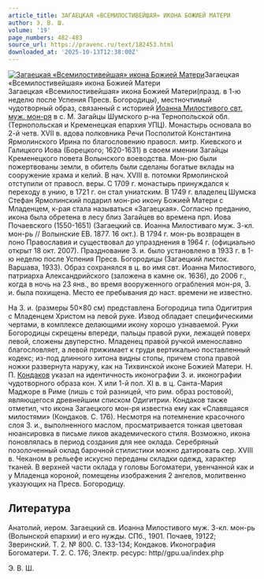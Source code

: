 ```yaml
---
article_title: ЗАГАЕЦКАЯ «ВСЕМИЛОСТИВЕЙШАЯ» ИКОНА БОЖИЕЙ МАТЕРИ
author: Э. В. Ш.
volume: '19'
page_numbers: 482-483
source_url: https://pravenc.ru/text/182453.html
downloaded_at: '2025-10-13T12:38:00Z'
---
```


[![Загаецкая «Всемилостивейшая» икона Божией Матери](https://pravenc.ru/data/631/487/1234/i200.jpg "Кликните для увеличения картинки")](https://pravenc.ru/data/631/487/1234/i400.jpg)Загаецкая «Всемилостивейшая» икона Божией Матери  
Загаецкая «Всемилостивейшая» икона Божией Матери(празд. в 1-ю неделю после Успения Пресв. Богородицы), местночтимый чудотворный образ, связанный с историей [Иоанна Милостивого свт. муж. мон-ря](<https://pravenc.ru/text/Иоанна Милостивого свт  муж  мон-ря.html>) в с. М. Загайцы Шумского р-на Тернопольской обл. (Тернопольская и Кременецкая епархия УПЦ). Монастырь основала во 2-й четв. XVII в. вдова полковника Речи Посполитой Константина Ярмолинского Ирина по благословению правосл. митр. Киевского и Галицкого Иова (Борецкого; 1620-1631) в своем имении Загайцы Кременецкого повета Волынского воеводства. Мон-рю были пожертвованы земли, в обитель были сделаны богатые вклады на сооружение храма и келий. В нач. XVIII в. потомки Ярмолинской отступили от правосл. веры. С 1709 г. монастырь принуждался к переходу в унию, в 1721 г. он стал униатским. В 1749 г. владелец Шумска Стефан Ярмолинский подарил мон-рю икону Божией Матери с Младенцем, к-рая стала называться «Загаецкая». Согласно преданию, икона была обретена в лесу близ Загайцев во времена прп. Иова Почаевского (1550-1651) (Загаецкий св. Иоанна Милостиваго муж. 3-кл. мон-рь // Волынские ЕВ. 1877. 16 окт.). В 1794 г. мон-рь возвращен в лоно Православия и существовал до упразднения в 1964 г. (официально открыт 18 окт. 2007). Празднование З. и. было установлено в 1933 г. в 1-ю неделю после Успения Пресв. Богородицы (Загаецкий листок. Варшава, 1933). Образ сохранялся в ц. во имя свт. Иоанна Милостивого, патриарха Александрийского (заложена в камне ок. 1636), до 2006 г., когда в ночь на 23 янв., во время вооруженного ограбления мон-ря, З. и. была похищена. Место ее пребывания до наст. времени не известно.

На З. и. (размеры 50×80 см) представлена Богородица типа Одигитрия с Младенцем Христом на левой руке. Извод обладает специфическими чертами, в комплексе делающими икону хорошо узнаваемой. Руки Богородицы скрещены впереди, пальцы правой руки, лежащей поверх левой, сложены двуперстно. Младенец правой ручкой именославно благословляет, а левой прижимает к груди вертикально поставленный кодекс; из-под длинного хитона видны стопы, причем стопа правой ножки развернута наружу, как на Тихвинской иконе Божией Матери. Н. П. [Кондаков](https://pravenc.ru/text/Кондаков.html) указал на идентичность иконографии З. и. иконографии чудотворного образа кон. X или 1-й пол. XI в. в ц. Санта-Мария Маджоре в Риме (лишь с той разницей, что рим. образ ростовой), являющегося древнейшим списком Одигитрии. Кондаков также отметил, что икона Загаецкого мон-ря известна ему как «Славящаяся милостями» (Кондаков. С. 176). Несмотря на потемнение красочного слоя З. и., выполненного маслом, просматривается тонкая цветовая нюансировка в письме ликов академического стиля. Возможно, икона поновлялась в период создания для нее оклада. Серебряный позолоченный оклад барочной стилистики можно датировать сер. XVIII в. Чеканом в рельефе искусно переданы складки одежд, характер тканей. В верхней части оклада у головы Богоматери, увенчанной как и у Младенца короной, помещены изображения 2 ангелов, молитвенно указующих на Пресв. Богородицу.

## Литература

Анатолий, иером. Загаецкий св. Иоанна Милостивого муж. 3-кл. мон-рь (Волынской епархии) и его нужды. СПб., 1901. Почаев, 19122; Зверинский. Т. 2. № 800. С. 133-134; Кондаков. Иконография Богоматери. Т. 2. С. 176; Электр. ресурс: http//gpu.ua/index.php

Э. В. Ш.
